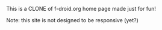 This is a CLONE of f-droid.org home page made just for fun!

Note: this site is not designed to be responsive (yet?)
